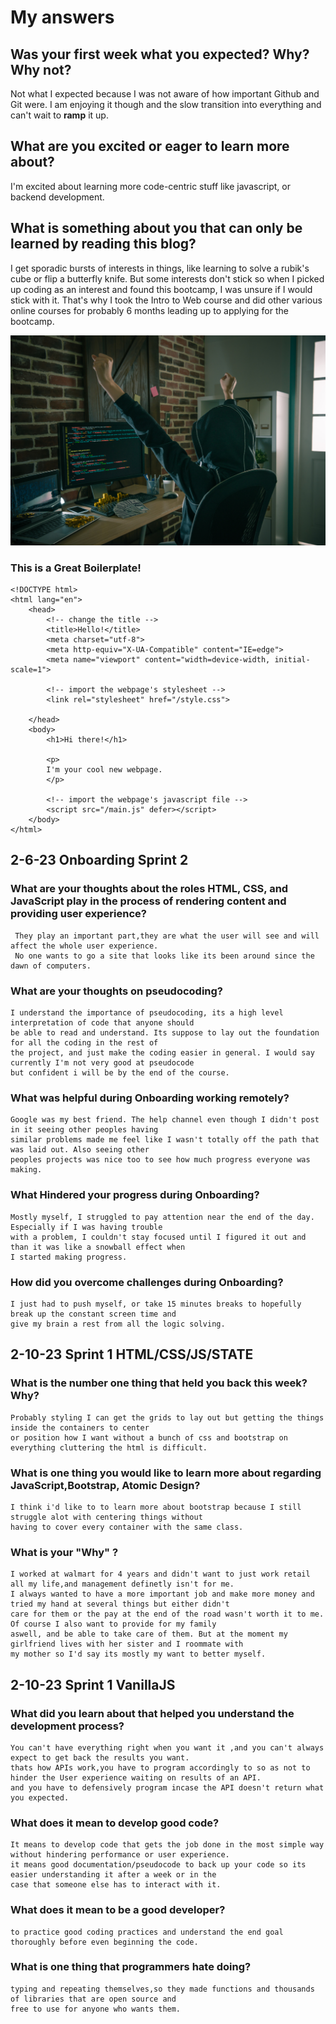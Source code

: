 # My answers 

## Was your first week what you expected? Why? Why not?

 Not what I expected because I was not aware of how important Github and Git were. I am enjoying it though and the slow transition into everything and can't wait to **ramp** it up.

## What are you excited or eager to learn more about?

 I'm excited about learning more code-centric stuff like javascript, or backend development. 

## What is something about you that can only be learned by reading this blog?

 I get sporadic bursts of interests in things, like learning to solve a rubik's cube or flip a butterfly knife. But some interests don't stick so when I picked up coding as an interest and found this bootcamp, I was unsure if I would stick with it. That's why I took the Intro to Web course and did other various online courses for probably 6 months leading up to applying for the bootcamp.

   ![Me, When I get my first coding job](/img/HappyCode.jpg "Me, When I get my first coding job")

### This is a Great Boilerplate!

    <!DOCTYPE html>
    <html lang="en">
        <head>
            <!-- change the title -->
            <title>Hello!</title>
            <meta charset="utf-8">
            <meta http-equiv="X-UA-Compatible" content="IE=edge">
            <meta name="viewport" content="width=device-width, initial-scale=1">
    
            <!-- import the webpage's stylesheet -->
            <link rel="stylesheet" href="/style.css">
    
        </head>  
        <body>
            <h1>Hi there!</h1>
    
            <p>
            I'm your cool new webpage.
            </p>

            <!-- import the webpage's javascript file -->
            <script src="/main.js" defer></script>
        </body>
    </html>


 ## 2-6-23 Onboarding Sprint 2
 
 ### What are your thoughts about the roles HTML, CSS, and JavaScript play in the process of rendering content and providing user experience?

     They play an important part,they are what the user will see and will affect the whole user experience.  
     No one wants to go a site that looks like its been around since the dawn of computers.    

 ### What are your thoughts on pseudocoding?

    I understand the importance of pseudocoding, its a high level interpretation of code that anyone should  
    be able to read and understand. Its suppose to lay out the foundation for all the coding in the rest of   
    the project, and just make the coding easier in general. I would say currently I'm not very good at pseudocode  
    but confident i will be by the end of the course.
    
### What was helpful during Onboarding working remotely?

    Google was my best friend. The help channel even though I didn't post in it seeing other peoples having  
    similar problems made me feel like I wasn't totally off the path that was laid out. Also seeing other   
    peoples projects was nice too to see how much progress everyone was making.
    
### What Hindered your progress during Onboarding?

    Mostly myself, I struggled to pay attention near the end of the day. Especially if I was having trouble   
    with a problem, I couldn't stay focused until I figured it out and than it was like a snowball effect when  
    I started making progress.
    
### How did you overcome challenges during Onboarding? 

    I just had to push myself, or take 15 minutes breaks to hopefully break up the constant screen time and   
    give my brain a rest from all the logic solving.
   
## 2-10-23 Sprint 1 HTML/CSS/JS/STATE

### What is the number one thing that held you back this week? Why?

    Probably styling I can get the grids to lay out but getting the things inside the containers to center 
    or position how I want without a bunch of css and bootstrap on everything cluttering the html is difficult. 

### What is one thing you would like to learn more about regarding JavaScript,Bootstrap, Atomic Design?

    I think i'd like to to learn more about bootstrap because I still struggle alot with centering things without 
    having to cover every container with the same class. 

### What is your "Why" ?
 
    I worked at walmart for 4 years and didn't want to just work retail all my life,and management definetly isn't for me.
    I always wanted to have a more important job and make more money and tried my hand at several things but either didn't 
    care for them or the pay at the end of the road wasn't worth it to me. Of course I also want to provide for my family 
    aswell, and be able to take care of them. But at the moment my girlfriend lives with her sister and I roommate with
    my mother so I'd say its mostly my want to better myself.
    
    
## 2-10-23 Sprint 1 VanillaJS

### What did you learn about that helped you understand the development process?

    You can't have everything right when you want it ,and you can't always expect to get back the results you want.   
    thats how APIs work,you have to program accordingly to so as not to hinder the User experience waiting on results of an API.   
    and you have to defensively program incase the API doesn't return what you expected.

### What does it mean to develop good code?

    It means to develop code that gets the job done in the most simple way without hindering performance or user experience.
    it means good documentation/pseudocode to back up your code so its easier understanding it after a week or in the
    case that someone else has to interact with it.

### What does it mean to be a good developer?

    to practice good coding practices and understand the end goal thoroughly before even beginning the code.

### What is one thing that programmers hate doing?

    typing and repeating themselves,so they made functions and thousands of libraries that are open source and
    free to use for anyone who wants them.

